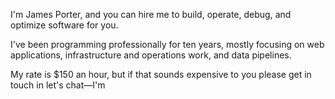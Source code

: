 I'm James Porter, and you can hire me to build, operate, debug, and
optimize software for you.

I've been programming professionally for ten years, mostly focusing on
web applications, infrastructure and operations work, and data
pipelines.

My rate is $150 an hour, but if that sounds expensive to you please get in touch in let's chat—I'm

